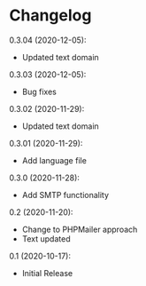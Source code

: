 Changelog
=========

0.3.04 (2020-12-05):
* Updated text domain

0.3.03 (2020-12-05):
* Bug fixes

0.3.02 (2020-11-29):
* Updated text domain

0.3.01 (2020-11-29):
* Add language file

0.3.0 (2020-11-28):
* Add SMTP functionality

0.2 (2020-11-20):
* Change to PHPMailer approach
* Text updated

0.1 (2020-10-17):
* Initial Release
